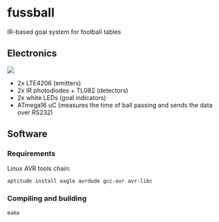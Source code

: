 fussball
========

IR-based goal system for football tables

## Electronics

<img src="https://raw.githubusercontent.com/macbre/fussball/master/schematics/main.png" />

* 2x LTE4206 (emitters)
* 2x IR photodiodes + TL082 (detectors)
* 2x white LEDs (goal indicators)
* ATmega16 uC (measures the time of ball passing and sends the data over RS232)

## Software

### Requirements

Linux AVR tools chain:

```
aptitude install eagle avrdude gcc-avr avr-libc
```

### Compiling and building

```
make
```
